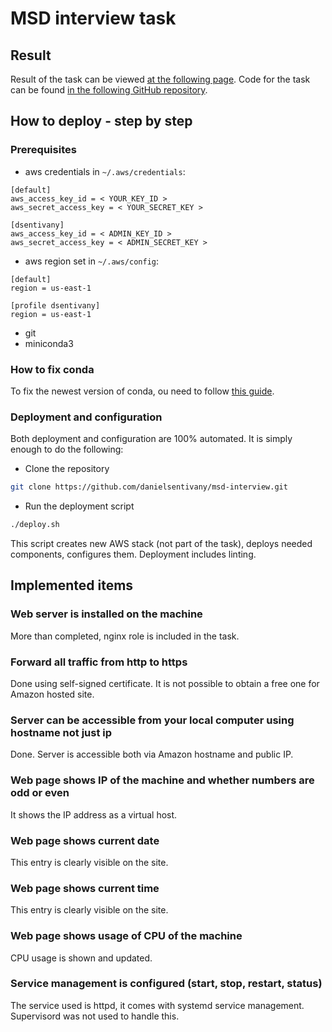 # MSD interview task

## Result

Result of the task can be viewed [at the following page](https://ec2-18-206-236-43.compute-1.amazonaws.com/?refresh=5s).
Code for the task can be found [in the following GitHub repository](https://github.com/danielsentivany/msd-interview).

## How to deploy - step by step

### Prerequisites

- aws credentials in `~/.aws/credentials`:
```
[default]
aws_access_key_id = < YOUR_KEY_ID >
aws_secret_access_key = < YOUR_SECRET_KEY >

[dsentivany]
aws_access_key_id = < ADMIN_KEY_ID >
aws_secret_access_key = < ADMIN_SECRET_KEY >
```
- aws region set in `~/.aws/config`:
```
[default]
region = us-east-1

[profile dsentivany]
region = us-east-1
```
- git
- miniconda3

### How to fix conda

To fix the newest version of conda, ou need to follow
[this guide](https://github.com/conda/conda/issues/8186).

### Deployment and configuration

Both deployment and configuration are 100% automated. It is simply enough
to do the following:
- Clone the repository
```bash
git clone https://github.com/danielsentivany/msd-interview.git
```
- Run the deployment script
```bash
./deploy.sh
```
This script creates new AWS stack (not part of the task), deploys needed components,
configures them. Deployment includes linting.

## Implemented items

### Web server is installed on the machine

More than completed, nginx role is included in the task.

### Forward all traffic from http to https

Done using self-signed certificate. It is not possible to obtain a free one
for Amazon hosted site.

### Server can be accessible from your local computer using hostname not just ip

Done. Server is accessible both via Amazon hostname and public IP.

### Web page shows IP of the machine and whether numbers are odd or even

It shows the IP address as a virtual host.

### Web page shows current date

This entry is clearly visible on the site.

### Web page shows current time

This entry is clearly visible on the site.

### Web page shows usage of CPU of the machine

CPU usage is shown and updated.

### Service management is configured (start, stop, restart, status)

The service used is httpd, it comes with systemd service management.
Supervisord was not used to handle this.
